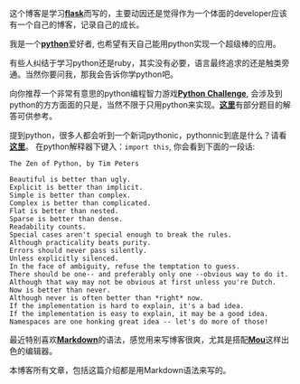 这个博客是学习[**flask**](http://flask.pocoo.org/ "a python microframework")而写的，主要动因还是觉得作为一个体面的developer应该有一个自己的博客，记录自己的成长。

我是一个[**python**](http://www.python.org "hello, python")爱好者, 也希望有天自己能用python实现一个超级棒的应用。

有些人纠结于学习python还是ruby，其实没有必要，语言最终追求的还是触类旁通。当然你要问我，那我会告诉你学python吧。

向你推荐一个非常有意思的python编程智力游戏[**Python Challenge**](http://www.pythonchallenge.com/ "The first programming riddle on the net"), 会涉及到python的方方面面的只是，当然不限于只用python来实现。[**这里**](https://github.com/killera/python-challenge-solution "KillerA")有部分题目的解答可供参考。


提到python，很多人都会听到一个新词pythonic，pythonnic到底是什么？请看[**这里**](http://blog.startifact.com/posts/older/what-is-pythonic.html "What is pythonic?")。
在python解释器下键入：`import this`, 你会看到下面的一段话:

    The Zen of Python, by Tim Peters

    Beautiful is better than ugly.
    Explicit is better than implicit.
    Simple is better than complex.
    Complex is better than complicated.
    Flat is better than nested.
    Sparse is better than dense.
    Readability counts.
    Special cases aren't special enough to break the rules.
    Although practicality beats purity.
    Errors should never pass silently.
    Unless explicitly silenced.
    In the face of ambiguity, refuse the temptation to guess.
    There should be one-- and preferably only one --obvious way to do it.
    Although that way may not be obvious at first unless you're Dutch.
    Now is better than never.
    Although never is often better than *right* now.
    If the implementation is hard to explain, it's a bad idea.
    If the implementation is easy to explain, it may be a good idea.
    Namespaces are one honking great idea -- let's do more of those!

最近特别喜欢[**Markdown**](http://wowubuntu.com/markdown/ "Markdown 语法说明 (简体中文版)")的语法，感觉用来写博客很爽，尤其是搭配[**Mou**](http://mouapp.com/ "Mou The missing Markdown editor for web developers")这样出色的编辑器。

本博客所有文章，包括这篇介绍都是用Markdown语法来写的。



